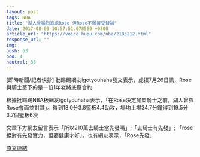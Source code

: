 ```yaml
---
layout: post
tags: NBA
title: "湖人曾猛烈追求Rose 但Rose不願接受替補"
date: 2017-08-03 10:57:51.078569 +0800
article_url: "https://voice.hupu.com/nba/2185212.html"
response_url: ""
img: 
push: 63
boo: 4
neutral: 35
---
```


[即時新聞/記者快抄] 批踢踢網友igotyouhaha發文表示，虎撲7月26日訊，Rose與騎士簽下的是一份1年老將底薪合約

根據批踢踢NBA板網友igotyouhaha表示，「在Rose決定加盟騎士之前，湖人曾與Rose會面並對其」。得到18.0分3.8籃板4.4助攻，場均上場34.7分鐘得到19.5分3.7個籃板6次

文章下方網友留言表示「所以210萬去騎士當先發嗎」;「去騎士有先發」; 「rose絕對有先發實力，但要健康才好」。也有網友表示，「Rose先發」

<a href = "https://www.ptt.cc/bbs/NBA/M.1501033319.A.1C5.html">原文連結</a>

